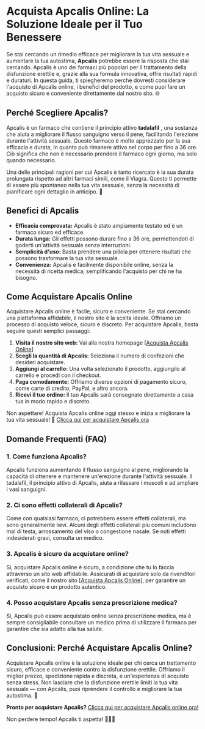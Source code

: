# Acquista Apcalis Online: La Soluzione Ideale per il Tuo Benessere

Se stai cercando un rimedio efficace per migliorare la tua vita sessuale e aumentare la tua autostima, **Apcalis** potrebbe essere la risposta che stai cercando. Apcalis è uno dei farmaci più popolari per il trattamento della disfunzione erettile e, grazie alla sua formula innovativa, offre risultati rapidi e duraturi. In questa guida, ti spiegheremo perché dovresti considerare l'acquisto di Apcalis online, i benefici del prodotto, e come puoi fare un acquisto sicuro e conveniente direttamente dal nostro sito. 🌐

## Perché Scegliere Apcalis?

Apcalis è un farmaco che contiene il principio attivo **tadalafil** , una sostanza che aiuta a migliorare il flusso sanguigno verso il pene, facilitando l'erezione durante l'attività sessuale. Questo farmaco è molto apprezzato per la sua efficacia e durata, in quanto può rimanere attivo nel corpo per fino a 36 ore. Ciò significa che non è necessario prendere il farmaco ogni giorno, ma solo quando necessario.

Una delle principali ragioni per cui Apcalis è tanto ricercato è la sua durata prolungata rispetto ad altri farmaci simili, come il Viagra. Questo ti permette di essere più spontaneo nella tua vita sessuale, senza la necessità di pianificare ogni dettaglio in anticipo. 💊

## Benefici di Apcalis

- **Efficacia comprovata:** Apcalis è stato ampiamente testato ed è un farmaco sicuro ed efficace.
- **Durata lunga:** Gli effetti possono durare fino a 36 ore, permettendoti di goderti un'attività sessuale senza interruzioni.
- **Semplicità d'uso:** Basta prendere una pillola per ottenere risultati che possono trasformare la tua vita sessuale.
- **Convenienza:** Apcalis è facilmente disponibile online, senza la necessità di ricetta medica, semplificando l'acquisto per chi ne ha bisogno.

## Come Acquistare Apcalis Online

Acquistare Apcalis online è facile, sicuro e conveniente. Se stai cercando una piattaforma affidabile, il nostro sito è la scelta ideale. Offriamo un processo di acquisto veloce, sicuro e discreto. Per acquistare Apcalis, basta seguire questi semplici passaggi:

1. **Visita il nostro sito web:** Vai alla nostra homepage [[Acquista Apcalis Online](https://tinyurl.com/apcalisbestprice)]
2. **Scegli la quantità di Apcalis:** Seleziona il numero di confezioni che desideri acquistare.
3. **Aggiungi al carrello:** Una volta selezionato il prodotto, aggiungilo al carrello e procedi con il checkout.
4. **Paga comodamente:** Offriamo diverse opzioni di pagamento sicuro, come carte di credito, PayPal, e altro ancora.
5. **Ricevi il tuo ordine:** Il tuo Apcalis sarà consegnato direttamente a casa tua in modo rapido e discreto.

Non aspettare! Acquista Apcalis online oggi stesso e inizia a migliorare la tua vita sessuale! 🛒 [Clicca qui per acquistare Apcalis ora](https://tinyurl.com/apcalisbestprice)

## Domande Frequenti (FAQ)

### 1. Come funziona Apcalis?

Apcalis funziona aumentando il flusso sanguigno al pene, migliorando la capacità di ottenere e mantenere un'erezione durante l'attività sessuale. Il tadalafil, il principio attivo di Apcalis, aiuta a rilassare i muscoli e ad ampliare i vasi sanguigni.

### 2. Ci sono effetti collaterali di Apcalis?

Come con qualsiasi farmaco, ci potrebbero essere effetti collaterali, ma sono generalmente lievi. Alcuni degli effetti collaterali più comuni includono mal di testa, arrossamento del viso o congestione nasale. Se noti effetti indesiderati gravi, consulta un medico.

### 3. Apcalis è sicuro da acquistare online?

Sì, acquistare Apcalis online è sicuro, a condizione che tu lo faccia attraverso un sito web affidabile. Assicurati di acquistare solo da rivenditori verificati, come il nostro sito [[Acquista Apcalis Online](https://tinyurl.com/apcalisbestprice)], per garantire un acquisto sicuro e un prodotto autentico.

### 4. Posso acquistare Apcalis senza prescrizione medica?

Sì, Apcalis può essere acquistato online senza prescrizione medica, ma è sempre consigliabile consultare un medico prima di utilizzare il farmaco per garantire che sia adatto alla tua salute.

## Conclusioni: Perché Acquistare Apcalis Online?

Acquistare Apcalis online è la soluzione ideale per chi cerca un trattamento sicuro, efficace e conveniente contro la disfunzione erettile. Offriamo il miglior prezzo, spedizione rapida e discreta, e un'esperienza di acquisto senza stress. Non lasciare che la disfunzione erettile limiti la tua vita sessuale — con Apcalis, puoi riprendere il controllo e migliorare la tua autostima. 🚀

**Pronto per acquistare Apcalis?** [Clicca qui per acquistare Apcalis online ora!](https://tinyurl.com/apcalisbestprice)

Non perdere tempo! Apcalis ti aspetta! 🏃‍♂️💨
